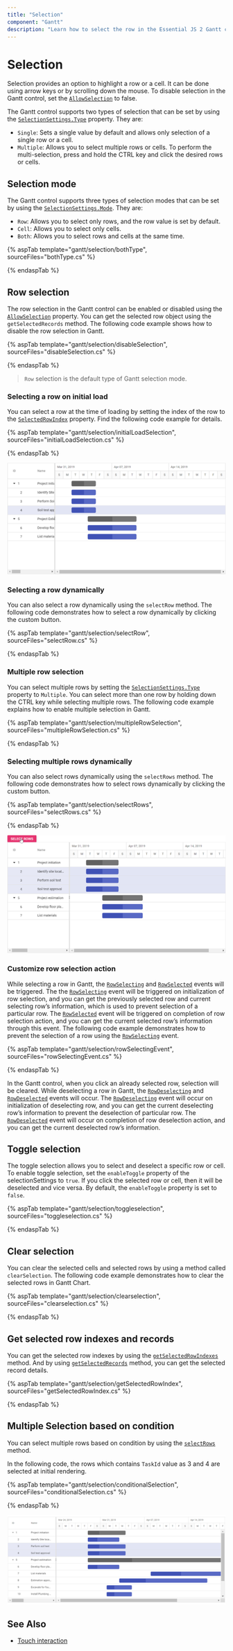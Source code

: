 ```yaml
---
title: "Selection"
component: "Gantt"
description: "Learn how to select the row in the Essential JS 2 Gantt control."
---
```


# Selection

Selection provides an option to highlight a row or a cell. It can be done using arrow keys or by scrolling down the mouse. To disable selection in the Gantt control, set the [`AllowSelection`](https://help.syncfusion.com/cr/cref_files/aspnetcore-js2/Syncfusion.EJ2~Syncfusion.EJ2.Gantt.Gantt~AllowSelection.html) to false.

The Gantt control supports two types of selection that can be set by using the [`SelectionSettings.Type`](https://help.syncfusion.com/cr/cref_files/aspnetcore-js2/Syncfusion.EJ2~Syncfusion.EJ2.Gantt.GanttSelectionSettings~Type.html) property. They are:

* `Single`: Sets a single value by default and allows only selection of a single row or a cell.
* `Multiple`: Allows you to select multiple rows or cells. To perform the multi-selection, press and hold the CTRL key and click the desired rows or cells.

## Selection mode

The Gantt control supports three types of selection modes that can be set by using the [`SelectionSettings.Mode`](https://help.syncfusion.com/cr/cref_files/aspnetcore-js2/Syncfusion.EJ2~Syncfusion.EJ2.Gantt.GanttSelectionSettings~Mode.html). They are:

* `Row`: Allows you to select only rows, and the row value is set by default.
* `Cell`: Allows you to select only cells.
* `Both`: Allows you to select rows and cells at the same time.

{% aspTab template="gantt/selection/bothType", sourceFiles="bothType.cs" %}

{% endaspTab %}

## Row selection

The row selection in the Gantt control can be enabled or disabled using the [`AllowSelection`](https://help.syncfusion.com/cr/cref_files/aspnetcore-js2/Syncfusion.EJ2~Syncfusion.EJ2.Gantt.Gantt~AllowSelection.html) property. You can get the selected row object using the `getSelectedRecords` method. The following code example shows how to disable the row selection in Gantt.

{% aspTab template="gantt/selection/disableSelection", sourceFiles="disableSelection.cs" %}

{% endaspTab %}

> `Row` selection is the default type of Gantt selection mode.

### Selecting a row on initial load

You can select a row at the time of loading by setting the index of the row to the [`SelectedRowIndex`](https://help.syncfusion.com/cr/cref_files/aspnetcore-js2/Syncfusion.EJ2~Syncfusion.EJ2.Gantt.Gantt~SelectedRowIndex.html) property. Find the following code example for details.

{% aspTab template="gantt/selection/initialLoadSelection", sourceFiles="initialLoadSelection.cs" %}

{% endaspTab %}

![Alt text](images/initialLoadSelection.png)

### Selecting a row dynamically

You can also select a row dynamically using the `selectRow` method. The following code demonstrates how to select a row dynamically by clicking the custom button.

{% aspTab template="gantt/selection/selectRow", sourceFiles="selectRow.cs" %}

{% endaspTab %}

### Multiple row selection

You can select multiple rows by setting the [`SelectionSettings.Type`](https://help.syncfusion.com/cr/cref_files/aspnetcore-js2/Syncfusion.EJ2~Syncfusion.EJ2.Gantt.GanttSelectionSettings~Type.html) property to `Multiple`. You can select more than one row by holding down the CTRL key while selecting multiple rows. The following code example explains how to enable multiple selection in Gantt.

{% aspTab template="gantt/selection/multipleRowSelection", sourceFiles="multipleRowSelection.cs" %}

{% endaspTab %}

### Selecting multiple rows dynamically

You can also select rows dynamically using the `selectRows` method. The following code demonstrates how to select rows dynamically by clicking the custom button.

{% aspTab template="gantt/selection/selectRows", sourceFiles="selectRows.cs" %}

{% endaspTab %}

![Alt text](images/selectRows.png)

### Customize row selection action

While selecting a row in Gantt, the [`RowSelecting`](https://help.syncfusion.com/cr/cref_files/aspnetcore-js2/Syncfusion.EJ2~Syncfusion.EJ2.Gantt.Gantt~RowSelecting.html) and [`RowSelected`](https://help.syncfusion.com/cr/cref_files/aspnetcore-js2/Syncfusion.EJ2~Syncfusion.EJ2.Gantt.Gantt~RowSelected.html) events will be triggered. The the [`RowSelecting`](https://help.syncfusion.com/cr/cref_files/aspnetcore-js2/Syncfusion.EJ2~Syncfusion.EJ2.Gantt.Gantt~RowSelecting.html) event will be triggered on initialization of row selection, and you can get the previously selected row and current selecting row’s information, which is used to prevent selection of a particular row. The [`RowSelected`](https://help.syncfusion.com/cr/cref_files/aspnetcore-js2/Syncfusion.EJ2~Syncfusion.EJ2.Gantt.Gantt~RowSelected.html) event will be triggered on completion of row selection action, and you can get the current selected row’s information through this event. The following code example demonstrates how to prevent the selection of a row using the [`RowSelecting`](https://help.syncfusion.com/cr/cref_files/aspnetcore-js2/Syncfusion.EJ2~Syncfusion.EJ2.Gantt.Gantt~RowSelecting.html) event.

{% aspTab template="gantt/selection/rowSelectingEvent", sourceFiles="rowSelectingEvent.cs" %}

{% endaspTab %}

In the Gantt control, when you click an already selected row, selection will be cleared. While deselecting a row in Gantt, the [`RowDeselecting`](https://help.syncfusion.com/cr/cref_files/aspnetcore-js2/Syncfusion.EJ2~Syncfusion.EJ2.Gantt.Gantt~RowDeselecting.html) and [`RowDeselected`](https://help.syncfusion.com/cr/cref_files/aspnetcore-js2/Syncfusion.EJ2~Syncfusion.EJ2.Gantt.Gantt~RowDeselected.html) events will occur. The [`RowDeselecting`](https://help.syncfusion.com/cr/cref_files/aspnetcore-js2/Syncfusion.EJ2~Syncfusion.EJ2.Gantt.Gantt~RowDeselecting.html) event will occur on initialization of deselecting row, and you can get the current deselecting row’s information to prevent the deselection of particular row. The [`RowDeselected`](https://help.syncfusion.com/cr/cref_files/aspnetcore-js2/Syncfusion.EJ2~Syncfusion.EJ2.Gantt.Gantt~RowDeselected.html) event will occur on completion of row deselection action, and you can get the current deselected row’s information.

## Toggle selection

The toggle selection allows you to select and deselect a specific row or cell. To enable toggle selection, set the `enableToggle` property of the selectionSettings to `true`. If you click the selected row or cell, then it will be deselected and vice versa.
By default, the `enableToggle` property is set to `false`.

{% aspTab template="gantt/selection/toggleselection", sourceFiles="toggleselection.cs" %}

{% endaspTab %}

## Clear selection

You can clear the selected cells and selected rows by using a method called `clearSelection`. The following code example demonstrates how to clear the selected rows in Gantt Chart.

{% aspTab template="gantt/selection/clearselection", sourceFiles="clearselection.cs" %}

{% endaspTab %}

## Get selected row indexes and records

You can get the selected row indexes by using the [`getSelectedRowIndexes`](../api/gantt/#getselectedrowindexes) method. And by using [`getSelectedRecords`](../api/gantt/#getSelectedRecords) method, you can get the selected record details.

{% aspTab template="gantt/selection/getSelectedRowIndex", sourceFiles="getSelectedRowIndex.cs" %}

{% endaspTab %}

## Multiple Selection based on condition

You can select multiple rows based on condition by using the [`selectRows`](../api/grid/#selectrows) method.

In the following code, the rows which contains `TaskId` value as 3 and 4 are selected at initial rendering.

{% aspTab template="gantt/selection/conditionalSelection", sourceFiles="conditionalSelection.cs" %}

{% endaspTab %}

![Alt text](images/conditionalSelection.png)

## See Also

* [Touch interaction](./touch-interaction/#selection)